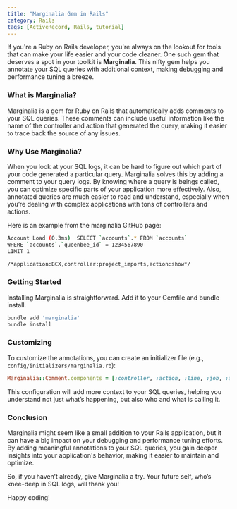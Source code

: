 ```yaml
---
title: "Marginalia Gem in Rails"
category: Rails
tags: [ActiveRecord, Rails, tutorial]
---
```


If you're a Ruby on Rails developer, you're always on the lookout for tools that can make your life easier and your code cleaner. One such gem that deserves a spot in your toolkit is **Marginalia**. This nifty gem helps you annotate your SQL queries with additional context, making debugging and performance tuning a breeze.

### What is Marginalia?

Marginalia is a gem for Ruby on Rails that automatically adds comments to your SQL queries. These comments can include useful information like the name of the controller and action that generated the query, making it easier to trace back the source of any issues.

### Why Use Marginalia?

When you look at your SQL logs, it can be hard to figure out which part of your code generated a particular query. Marginalia solves this by adding a comment to your query logs. By knowing where a query is beings called, you can optimize specific parts of your application more effectively. Also, annotated queries are much easier to read and understand, especially when you’re dealing with complex applications with tons of controllers and actions.

Here is an example from the marginalia GitHub page:

```sh
Account Load (0.3ms)  SELECT `accounts`.* FROM `accounts`
WHERE `accounts`.`queenbee_id` = 1234567890
LIMIT 1

/*application:BCX,controller:project_imports,action:show*/
```

### Getting Started

Installing Marginalia is straightforward. Add it to your Gemfile and bundle install.

```ruby
bundle add 'marginalia'
bundle install
```

### Customizing

To customize the annotations, you can create an initializer file (e.g., `config/initializers/marginalia.rb`):

```ruby
Marginalia::Comment.components = [:controller, :action, :line, :job, :app, :pid]

```

This configuration will add more context to your SQL queries, helping you understand not just what’s happening, but also who and what is calling it.

### Conclusion

Marginalia might seem like a small addition to your Rails application, but it can have a big impact on your debugging and performance tuning efforts. By adding meaningful annotations to your SQL queries, you gain deeper insights into your application's behavior, making it easier to maintain and optimize.

So, if you haven’t already, give Marginalia a try. Your future self, who’s knee-deep in SQL logs, will thank you!

Happy coding!
